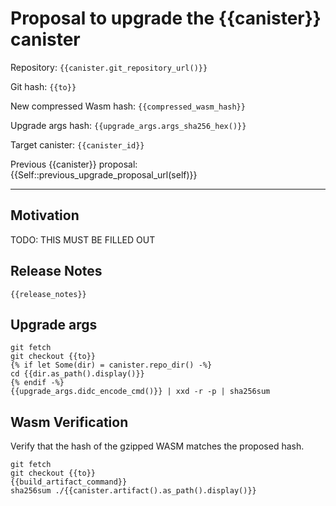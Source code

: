 # Proposal to upgrade the {{canister}} canister

Repository: `{{canister.git_repository_url()}}`

Git hash: `{{to}}`

New compressed Wasm hash: `{{compressed_wasm_hash}}`

Upgrade args hash: `{{upgrade_args.args_sha256_hex()}}`

Target canister: `{{canister_id}}`

Previous {{canister}} proposal: {{Self::previous_upgrade_proposal_url(self)}}

---

## Motivation
TODO: THIS MUST BE FILLED OUT


## Release Notes

```
{{release_notes}}
 ```

## Upgrade args

```
git fetch
git checkout {{to}}
{% if let Some(dir) = canister.repo_dir() -%}
cd {{dir.as_path().display()}}
{% endif -%}
{{upgrade_args.didc_encode_cmd()}} | xxd -r -p | sha256sum
```

## Wasm Verification

Verify that the hash of the gzipped WASM matches the proposed hash.

```
git fetch
git checkout {{to}}
{{build_artifact_command}}
sha256sum ./{{canister.artifact().as_path().display()}}
```
